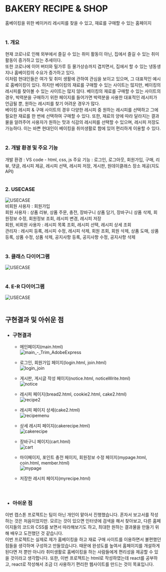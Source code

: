 # BAKERY RECIPE & SHOP
홈베이킹을 위한 베이커리 레시피를 찾을 수 있고, 재료를 구매할 수 있는 홈페이지<br><br>

### 1. 개요<br>
현재 코로나로 인해 외부에서 즐길 수 있는 취미 활동이 아닌, 집에서 즐길 수 있는 취미 활동이 증가하고 있는 추세이다.<br>
또한 코로나에 이어 버터와 밀가루 등 물가상승까지 겹치면서, 집에서 할 수 있는 냉동생지나 홈베이킹의 수요가 증가하고 있다. <br>
이처럼 현대인들은 여가 및 취미 생활에 관하여 관심을 보이고 있으며, 그 대표적인 예시로 홈베이킹이 있다. 하지만 베이킹의 재료를 구매할 수 있는 사이트는 많지만, 베이킹의 레시피를 찾아볼 수 있는 사이트는 많지 않다. 베이킹의 재료를 구매할 수 있는 사이트의 경우, 박력분을 구매하기 위한 페이지를 들어가면 박력분을 사용한 대표적인 레시피가 언급될 뿐, 원하는 레시피를 찾기 어려운 경우가 많다.<br>
베이킹 레시피 & 구매 사이트의 경우 다양한 레시피 중 원하는 레시피를 선택하고 그에 필요한 재료를 한 번에 선택하여 구매할 수 있다. 또한, 재료의 양에 따라 달라지는 결과물을 알려주어 사용자가 원하는 맛과 식감의 레시피를 선택할 수 있으며, 레시피 저장도 가능하다. 이는 바쁜 현대인이 베이킹을 취미생활로 함에 있어 편리하게 이용할 수 있다. <br><br>

### 2. 개발 환경 및 주요 기능<br>
개발 환경 : VS code - html, css, js
주요 기능 : 로그인, 로그아웃, 회원가입, 구매, 리뷰, 댓글, 레시피 제공, 레시피 선택, 레시피 저장, 게시판, 원데이클래스 장소 제공(지도 API)<br><br>

### 2. USECASE<br>
![USECASE](https://user-images.githubusercontent.com/101718825/207908862-969ead92-20ec-4f0b-b504-7f7fe4f909d9.png)<br>
비회원 사용자 : 회원가입<br>
회원 사용자 : 상품 리뷰, 상품 주문, 충전, 장바구니 상품 담기, 장바구니 상품 삭제, 회원정보 수정, 회원정보 조회, 레시피 변경, 레시피 저장<br>
회원, 비회원 사용자 : 레시피 목록 조회, 레시피 선택, 레시피 상세 조회<br>
관리자 : 레시피 등록, 레시피 수정, 레시피 삭제, 회원 조회, 회원 삭제, 상품 도매, 상품 등록, 상품 수정, 상품 삭제, 공지사항 등록, 공지사항 수정, 공지사항 삭제<br><br>

### 3. 클래스 다이어그램<br>
![USECASE](https://user-images.githubusercontent.com/101718825/213232949-6bcc5444-3ba9-4d5f-bc0b-41dd64feafec.png)<br><br>

### 4. E-R 다이어그램<br>
![USECASE](https://user-images.githubusercontent.com/101718825/213233620-b2ea2a21-062c-49e2-bc35-756089bb91b5.png)<br><br>

## 구현결과 및 아쉬운 점
+ ### 구현결과<br>
  + 메인페이지(main.html)<br>
  ![main_-_Trim_AdobeExpress](https://user-images.githubusercontent.com/101718825/215677625-f3dd8a05-e98f-434f-b8ea-cd9deeb803ca.gif)<br>
  
  + 로그인, 회원가입 페이지(login.html, join.html)<br>
  ![login_join](https://user-images.githubusercontent.com/101718825/215683348-c47b301f-2f0a-485d-8a0b-1f0940e9193c.gif)<br>

  + 게시판, 게시글 작성 페이지(notice.html, noticeWrite.html)<br>
  ![notice](https://user-images.githubusercontent.com/101718825/215684311-95aa5899-b4f6-494e-875c-00c9768968f5.gif)<br>

  + 레시피 페이지(bread2.html, cookie2.html, cake2.html)<br>
  ![recipe2](https://user-images.githubusercontent.com/101718825/215688057-cac929f8-2b55-438e-86fd-b0aab85562b5.gif)<br>

  + 레시피 페이지 상세(cake2.html)<br>
  ![recipemenu](https://user-images.githubusercontent.com/101718825/215689190-bbc8f73c-dbff-46b7-a68b-f04c8d4b3c6b.gif)<br>

  + 상세 레시피 페이지(cakerecipe.html)<br>
  ![cakerecipe](https://user-images.githubusercontent.com/101718825/215690037-40a88fe2-5fe3-41cd-86fb-14b81d0d0ee4.gif)<br>

  + 장바구니 페이지(cart.html)<br>
  ![cart](https://user-images.githubusercontent.com/101718825/215691700-ee289ca6-c78d-42bd-bc0f-957e3d6b81ab.gif)<br>

  + 마이페이지, 포인트 충전 페이지, 회원정보 수정 페이지(mypage.html, coin.html, member.html)<br>
  ![mypage](https://user-images.githubusercontent.com/101718825/215692547-3e2bf05d-eb27-409d-84fa-49617afad8b0.gif)<br>

  + 저장한 레시피 페이지(myrecipe.html)<br>
<br><br>

+ ### 아쉬운 점<br>
 이번 캡스톤 프로젝트는 팀이 아닌 개인이 맡아서 진행했습니다. 혼자서 보고서를 작성하는 것은 처음이었지만. 모르는 것이 있으면 인터넷에 검색을 해서 찾아보고, 다른 홈페이지들의 코드와 CSS를 보면서 따라해보기도 하고, 최대한 원하는 결과물을 만들기 위해 배우고 도전했던 것 같습니다. <br>
 이번 프로젝트는 실제로 제가 홈베이킹을 하고 재료 구매 사이트를 이용하면서 불편했던 점들을 생각하며 구성하고 만들었습니다. 때문에 완성도를 높여서 홈페이지를 개설하게 된다면 저 뿐만 아니라 취미생활로 홈베이킹을 하는 사람들에게 편리성을 제공할 수 있을 것이라고 생각합니다. 또한, 이번 프로젝트는 html로 작성하였는데 react를 공부하고, react로 작성해서 조금 더 사용하기 편리한 웹사이트를 만드는 것이 목표입니다. <br><br>
